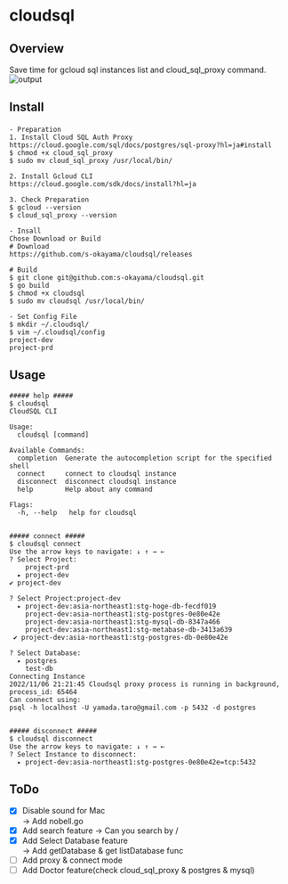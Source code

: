 # cloudsql
## Overview
Save time for gcloud sql instances list and cloud_sql_proxy command.  
![output](https://user-images.githubusercontent.com/66108143/201511654-c577bc7a-bcdb-45e9-a64c-f0abe4792680.gif)

## Install
```
- Preparation　
1. Install Cloud SQL Auth Proxy 
https://cloud.google.com/sql/docs/postgres/sql-proxy?hl=ja#install
$ chmod +x cloud_sql_proxy
$ sudo mv cloud_sql_proxy /usr/local/bin/

2. Install Gcloud CLI
https://cloud.google.com/sdk/docs/install?hl=ja

3. Check Preparation
$ gcloud --version
$ cloud_sql_proxy --version

- Insall
Chose Download or Build
# Download
https://github.com/s-okayama/cloudsql/releases

# Build
$ git clone git@github.com:s-okayama/cloudsql.git
$ go build
$ chmod +x cloudsql
$ sudo mv cloudsql /usr/local/bin/

- Set Config File
$ mkdir ~/.cloudsql/
$ vim ~/.cloudsql/config
project-dev
project-prd 
```

## Usage
```
##### help #####
$ cloudsql        
CloudSQL CLI

Usage:
  cloudsql [command]

Available Commands:
  completion  Generate the autocompletion script for the specified shell
  connect     connect to cloudsql instance
  disconnect  disconnect cloudsql instance
  help        Help about any command

Flags:
  -h, --help   help for cloudsql


##### connect #####
$ cloudsql connect
Use the arrow keys to navigate: ↓ ↑ → ← 
? Select Project: 
    project-prd
  ▸ project-dev
✔ project-dev

? Select Project:project-dev 
  ▸ project-dev:asia-northeast1:stg-hoge-db-fecdf019
    project-dev:asia-northeast1:stg-postgres-0e80e42e
    project-dev:asia-northeast1:stg-mysql-db-8347a466
    project-dev:asia-northeast1:stg-metabase-db-3413a639
 ✔ project-dev:asia-northeast1:stg-postgres-db-0e80e42e

? Select Database:
  ▸ postgres
    test-db 
Connecting Instance
2022/11/06 21:21:45 Cloudsql proxy process is running in background, process_id: 65464
Can connect using:
psql -h localhost -U yamada.taro@gmail.com -p 5432 -d postgres


##### disconnect #####
$ cloudsql disconnect          
Use the arrow keys to navigate: ↓ ↑ → ← 
? Select Instance to disconnect: 
  ▸ project-dev:asia-northeast1:stg-postgres-0e80e42e=tcp:5432
```

## ToDo
- [x] Disable sound for Mac  
→ Add nobell.go
- [x] Add search feature
→ Can you search by /
- [x] Add Select Database feature  
→ Add getDatabase & get listDatabase func
- [ ] Add proxy & connect mode
- [ ] Add Doctor feature(check cloud_sql_proxy & postgres & mysql)
